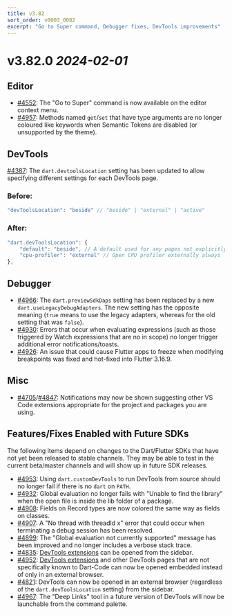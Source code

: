 ```yaml
---
title: v3.82
sort_order: v0003_0082
excerpt: "Go to Super command, Debugger fixes, DevTools improvements"
---
```


# v3.82.0 _2024-02-01_


## Editor

- [#4552](https://github.com/Dart-Code/Dart-Code/issues/4552): The "Go to Super" command is now available on the editor context menu.
- [#4957](https://github.com/Dart-Code/Dart-Code/issues/4957): Methods named `get`/`set` that have type arguments are no longer coloured like keywords when Semantic Tokens are disabled (or unsupported by the theme).


## DevTools

[#4387](https://github.com/Dart-Code/Dart-Code/issues/4387): The `dart.devtoolsLocation` setting has been updated to allow specifying different settings for each DevTools page.

### Before:

```js
"devToolsLocation": "beside" // "beside" | "external" | "active"
```

### After:

```js
"dart.devToolsLocation": {
	"default": "beside", // A default used for any pages not explicitly configured
	"cpu-profiler": "external" // Open CPU profiler externally always
},
```


## Debugger

- [#4966](https://github.com/Dart-Code/Dart-Code/issues/4966): The `dart.previewSdkDaps` setting has been replaced by a new `dart.useLegacyDebugAdapters`. The new setting has the opposite meaning (`true` means to use the legacy adapters, whereas for the old setting that was `false`).
- [#4930](https://github.com/Dart-Code/Dart-Code/issues/4930): Errors that occur when evaluating expressions (such as those triggered by Watch expressions that are no in scope) no longer trigger additional error notifications/toasts.
- [#4926](https://github.com/Dart-Code/Dart-Code/issues/4926): An issue that could cause Flutter apps to freeze when modifying breakpoints was fixed and hot-fixed into Flutter 3.16.9.


## Misc

- [#4705](https://github.com/Dart-Code/Dart-Code/issues/4705)/[#4847](https://github.com/Dart-Code/Dart-Code/issues/4847): Notifications may now be shown suggesting other VS Code extensions appropriate for the project and packages you are using.


## Features/Fixes Enabled with Future SDKs

The following items depend on changes to the Dart/Flutter SDKs that have not yet been released to stable channels. They may be able to test in the current beta/master channels and will show up in future SDK releases.

- [#4953](https://github.com/Dart-Code/Dart-Code/issues/4953): Using `dart.customDevTools` to run DevTools from source should no longer fail if there is no `dart` on `PATH`.
- [#4932](https://github.com/Dart-Code/Dart-Code/issues/4932): Global evaluation no longer fails with "Unable to find the library" when the open file is inside the lib folder of a package.
- [#4908](https://github.com/Dart-Code/Dart-Code/issues/4908): Fields on Record types are now colored the same way as fields on classes.
- [#4907](https://github.com/Dart-Code/Dart-Code/issues/4907): A "No thread with threadId x" error that could occur when terminating a debug session has been resolved.
- [#4899](https://github.com/Dart-Code/Dart-Code/issues/4899): The "Global evaluation not currently supported" message has been improved and no longer includes a verbose stack trace.
- [#4835](https://github.com/Dart-Code/Dart-Code/issues/4835): [DevTools extensions](https://pub.dev/packages/devtools_extensions) can be opened from the sidebar.
- [#4952](https://github.com/Dart-Code/Dart-Code/issues/4952): [DevTools extensions](https://pub.dev/packages/devtools_extensions) and other DevTools pages that are not specifically known to Dart-Code can now be opened embedded instead of only in an external browser.
- [#4821](https://github.com/Dart-Code/Dart-Code/issues/4821): DevTools can now be opened in an external browser (regardless of the `dart.devToolsLocation` setting) from the sidebar.
- [#4967](https://github.com/Dart-Code/Dart-Code/issues/4967): The "Deep Links" tool in a future version of DevTools will now be launchable from the command palette.

